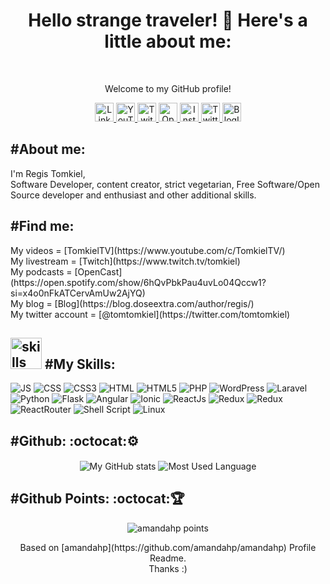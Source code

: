 <h1 color="black" align="center">Hello strange traveler! 🖖 Here's a little about me:</h1>
<br />
<p align="center" color="grey" size="14px">Welcome to my GitHub profile!</p>
<p align="center">
    <a href="https://www.linkedin.com/in/regis-tomkiel/">
        <img src=" 	https://img.shields.io/badge/LinkedIn-0077B5?style=for-the-badge&logo=linkedin&logoColor=white" alt="LinkedinIcon" width="30" height="30" aling="center"><img/>
    </a>
    <a href="https://www.youtube.com/c/TomkielTV/">
        <img src="https://img.shields.io/badge/YouTube-FF0000?style=for-the-badge&logo=youtube&logoColor=white" alt="YouTubeIcon" width="30" height="30" aling="center"><img/>
    </a>
    <a href="https://www.twitch.tv/tomkiel">
        <img src="https://img.shields.io/badge/Twitch-9146FF?style=for-the-badge&logo=twitch&logoColor=white" alt="TwitchIcon" width="30" height="30" aling="center"><img/>
    </a>
    <a href="https://open.spotify.com/show/6hQvPbkPau4uvLo04Qccw1?si=x4o0nFkATCervAmUw2AjYQ">
        <img src="https://img.shields.io/badge/Spotify-1ED760?&style=for-the-badge&logo=spotify&logoColor=white" alt="OpenCastIcon" width="30" height="30" aling="center"><img/>
    </a>
    <a href="https://www.instagram.com/registomkiel/">
        <img src="https://img.shields.io/badge/Instagram-E4405F?style=for-the-badge&logo=instagram&logoColor=white" alt="InstagramIcon" width="30" height="30" aling="center"><img/>
    </a>
    <a href="https://twitter.com/tomtomkiel">
        <img src="https://img.shields.io/badge/Twitter-1DA1F2?style=for-the-badge&logo=twitter&logoColor=white" alt="TwitterIcon" width="30" height="30" aling="center"><img/>
    </a>
    <a href="https://blog.doseextra.com/author/regis/">
        <img src="https://img.shields.io/badge/RSS-FFA500?style=for-the-badge&logo=rss&logoColor=white" alt="BlogIcon" width="30" height="30" aling="center"><img/>
    </a>
</p>
<h2 aling="left">#About me: </h2>
<p aling="left" color="grey" font-size="20px">
    I'm Regis Tomkiel, <br /> Software Developer, content creator, strict vegetarian, Free Software/Open Source developer and enthusiast and other additional skills. 
</p>

<h2 aling="left">#Find me: </h2>
<p align="left" color="grey" font-size="20px">
    My videos = [TomkielTV](https://www.youtube.com/c/TomkielTV/) <br />
    My livestream = [Twitch](https://www.twitch.tv/tomkiel) <br />
    My podcasts = [OpenCast](https://open.spotify.com/show/6hQvPbkPau4uvLo04Qccw1?si=x4o0nFkATCervAmUw2AjYQ) <br />
    My blog = [Blog](https://blog.doseextra.com/author/regis/)<br />
    My twitter account = [@tomtomkiel](https://twitter.com/tomtomkiel) <br />
</p>
<p>
    <h2 align="rigth">
        <img  alt="skills"  width="50" height="50" src="icons/competence.svg"></img>
        #My Skills:
    </h2>
</p>
<p>
    <img alt="JS" src="https://img.shields.io/badge/JavaScript-F7DF1E?style=for-the-badge&logo=javascript&logoColor=black"/>
    <img alt="CSS" src="https://img.shields.io/badge/CSS3-1572B6?style=for-the-badge&logo=css3&logoColor=white"/>
    <img alt="CSS3" src="https://img.shields.io/badge/CSS-239120?&style=for-the-badge&logo=css3&logoColor=white"/>
    <img alt="HTML" src="https://img.shields.io/badge/HTML-239120?style=for-the-badge&logo=html5&logoColor=white"/>
    <img alt="HTML5" src="https://img.shields.io/badge/HTML5-E34F26?style=for-the-badge&logo=html5&logoColor=white"/>
    <img alt="PHP" src="https://img.shields.io/badge/PHP-777BB4?style=for-the-badge&logo=php&logoColor=white"/>
    <img alt="WordPress" src="https://img.shields.io/badge/PHP-777BB4?style=for-the-badge&logo=php&logoColor=white"/>
    <img alt="Laravel" src="https://img.shields.io/badge/Laravel-FF2D20?style=for-the-badge&logo=laravel&logoColor=white"/>
    <img alt="Python" src="https://img.shields.io/badge/Python-3776AB?style=for-the-badge&logo=python&logoColor=white"/>
    <img alt="Flask" src="https://img.shields.io/badge/Flask-000000?style=for-the-badge&logo=flask&logoColor=white"/>
    <img alt="Angular" src="https://img.shields.io/badge/Angular-DD0031?style=for-the-badge&logo=angular&logoColor=white"/>
    <img alt="Ionic" src="https://img.shields.io/badge/Android-3DDC84?style=for-the-badge&logo=android&logoColor=white"/>
    <img alt="ReactJs" src="https://img.shields.io/badge/React-20232A?style=for-the-badge&logo=react&logoColor=61DAFB"/>
    <img alt="Redux" src="https://img.shields.io/badge/Redux-593D88?style=for-the-badge&logo=redux&logoColor=white"/>
    <img alt="Redux" src="https://img.shields.io/badge/Redux-593D88?style=for-the-badge&logo=redux&logoColor=white"/>
    <img alt="ReactRouter" src="https://img.shields.io/badge/React_Router-CA4245?style=for-the-badge&logo=react-router&logoColor=white"/>
    <img alt="Shell Script" src="https://img.shields.io/badge/Shell_Script-121011?style=for-the-badge&logo=gnu-bash&logoColor=white"/>
    <img alt="Linux" src="https://img.shields.io/badge/Ubuntu-E95420?style=for-the-badge&logo=ubuntu&logoColor=white"/>
</p>
<h2 align='left'>#Github: :octocat:⚙️</h2>
<p align="center">
    <img  align="center" src="https://github-readme-stats.vercel.app/api?username=tomkiel&count_private=true&show_icons=true&theme=onedark" alt="My GitHub stats"/>
    <img  align="center" src="https://github-readme-stats.vercel.app/api/top-langs/?username=tomkiel&langs_count=10&layout=compact&theme=onedark" alt="Most Used Language"/>
</p>
<h2 align='left'>#Github Points: :octocat:🏆️</h2>
<p align="center">
    <img src="https://github-profile-trophy.vercel.app/?username=tomkiel&theme=onedark&margin-w=7&hide_border=true" alt="amandahp points"/>
</p>
<p align="center" color="grey">
    Based on [amandahp](https://github.com/amandahp/amandahp) Profile Readme. <br />
    Thanks :)
</p>



